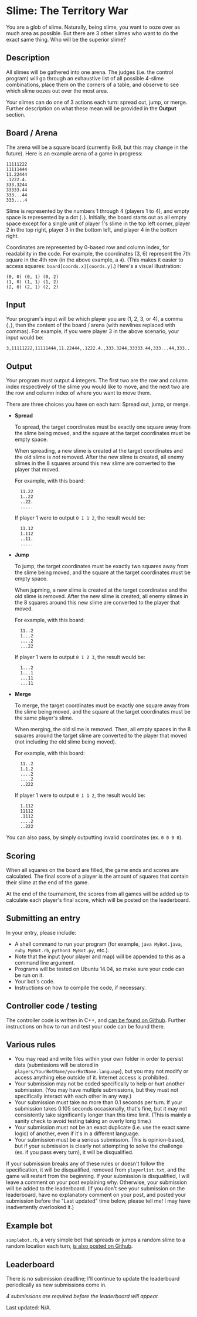 # Slime: The Territory War

You are a glob of slime. Naturally, being slime, you want to ooze over as much area as possible. But there are 3 other slimes who want to do the exact same thing. Who will be the superior slime?

## Description

All slimes will be gathered into one arena. The judges (i.e. the control program) will go through an exhaustive list of all possible 4-slime combinations, place them on the corners of a table, and observe to see which slime oozes out over the most area.

Your slimes can do one of 3 actions each turn: spread out, jump, or merge. Further description on what these mean will be provided in the **Output** section.

## Board / Arena

The arena will be a square board (currently 8x8, but this may change in the future). Here is an example arena of a game in progress:

    11111222
    11111444
    11.22444
    .1222.4.
    333.3244
    33333.44
    333...44
    333....4
    
Slime is represented by the numbers 1 through 4 (players 1 to 4), and empty space is represented by a dot (`.`). Initially, the board starts out as all empty space except for a single unit of player 1's slime in the top left corner, player 2 in the top right, player 3 in the bottom left, and player 4 in the bottom right.

Coordinates are represented by 0-based row and column index, for readability in the code. For example, the coordinates (3, 6) represent the 7th square in the 4th row (in the above example, a `4`). (This makes it easier to access squares: `board[coords.x][coords.y]`.) Here's a visual illustration:

    (0, 0) (0, 1) (0, 2)
    (1, 0) (1, 1) (1, 2)
    (2, 0) (2, 1) (2, 2)

## Input

Your program's input will be which player you are (1, 2, 3, or 4), a comma (`,`), then the content of the board / arena (with newlines replaced with commas). For example, if you were player 3 in the above scenario, your input would be:

    3,11111222,11111444,11.22444,.1222.4.,333.3244,33333.44,333...44,333....4

## Output

Your program must output 4 integers. The first two are the row and column index respectively of the slime you would like to move, and the next two are the row and column index of where you want to move them.

There are three choices you have on each turn: Spread out, jump, or merge.

- **Spread**

    To spread, the target coordinates must be exactly one square away from the slime being moved, and the square at the target coordinates must be empty space.
    
    When spreading, a new slime is created at the target coordinates and the old slime is *not* removed. After the new slime is created, all enemy slimes in the 8 squares around this new slime are converted to the player that moved.
    
    For example, with this board:
    
        11.22
        1..22
        ..22.
        .....
        
    If player 1 were to output `0 1 1 2`, the result would be:
    
        11.12
        1.112
        ..11.
        .....
	
- **Jump**

    To jump, the target coordinates must be exactly two squares away from the slime being moved, and the square at the target coordinates must be empty space.
    
    When jupming, a new slime is created at the target coordinates and the old slime is removed. After the new slime is created, all enemy slimes in the 8 squares around this new slime are converted to the player that moved.
    
    For example, with this board:
    
        11..2
        1...2
        ....2
        ...22
        
    If player 1 were to output `0 1 2 3`, the result would be:
    
        1...2
        1...1
        ...11
        ...11
    
- **Merge**

    To merge, the target coordinates must be exactly one square away from the slime being moved, and the square at the target coordinates must be the same player's slime.
    
    When merging, the old slime is removed. Then, all empty spaces in the 8 squares around the target slime are converted to the player that moved (not including the old slime being moved).
    
    For example, with this board:
    
        11..2
        1.1.2
        ....2
        ....2
        ..222
        
    If player 1 were to output `0 1 1 2`, the result would be:
    
        1.112
        11112
        .1112
        ....2
        ..222
        
You can also pass, by simply outputting invalid coordinates (ex. `0 0 0 0`).
        
## Scoring

When all squares on the board are filled, the game ends and scores are calculated. The final score of a player is the amount of squares that contain their slime at the end of the game.

At the end of the tournament, the scores from all games will be added up to calculate each player's final score, which will be posted on the leaderboard.

## Submitting an entry

In your entry, please include:

- A shell command to run your program (for example, `java MyBot.java`, `ruby MyBot.rb`, `python3 MyBot.py`, etc.).
 - Note that the input (your player and map) will be appended to this as a command line argument.
 - Programs will be tested on Ubuntu 14.04, so make sure your code can be run on it.
- Your bot's code.
- Instructions on how to compile the code, if necessary.

## Controller code / testing

The controller code is written in C++, and [can be found on Github](https://github.com/KeyboardFire/slime-territory-war). Further instructions on how to run and test your code can be found there.

## Various rules

- You may read and write files within your own folder in order to persist data (submissions will be stored in `players/YourBotName/yourBotName.language`), but you may not modify or access anything else outside of it. Internet access is prohibited.
- Your submission may not be coded specifically to help or hurt another submission. (You may have multiple submissions, but they must not specifically interact with each other in any way.)
- Your submission must take no more than 0.1 seconds per turn. If your submission takes 0.105 seconds occasionally, that's fine, but it may not consistently take significantly longer than this time limit. (This is mainly a sanity check to avoid testing taking an overly long time.)
- Your submission must not be an exact duplicate (i.e. use the exact same logic) of another, even if it's in a different language.
- Your submission must be a serious submission. This is opinion-based, but if your submission is clearly not attempting to solve the challenge (ex. if you pass every turn), it will be disqualified.

If your submission breaks any of these rules or doesn't follow the specification, it will be disqualified, removed from `playerlist.txt`, and the game will restart from the beginning. If your submission is disqualified, I will leave a comment on your post explaining why. Otherwise, your submission will be added to the leaderboard. (If you don't see your submission on the leaderboard, have no explanatory comment on your post, and posted your submission before the "Last updated" time below, please tell me! I may have inadvertently overlooked it.)

## Example bot

`simplebot.rb`, a very simple bot that spreads or jumps a random slime to a random location each turn, [is also posted on Github](https://github.com/KeyboardFire/slime-territory-war/blob/master/players/Simplebot/simplebot.rb).

## Leaderboard

There is no submission deadline; I'll continue to update the leaderboard periodically as new submissions come in.

*4 submissions are required before the leaderboard will appear.*

Last updated: N/A.
